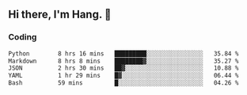 ## Hi there, I'm Hang. 👋

### Coding

<!--START_SECTION:waka-->

```txt
Python        8 hrs 16 mins   █████████░░░░░░░░░░░░░░░░   35.84 %
Markdown      8 hrs 8 mins    ████████▓░░░░░░░░░░░░░░░░   35.27 %
JSON          2 hrs 30 mins   ██▓░░░░░░░░░░░░░░░░░░░░░░   10.88 %
YAML          1 hr 29 mins    █▓░░░░░░░░░░░░░░░░░░░░░░░   06.44 %
Bash          59 mins         █░░░░░░░░░░░░░░░░░░░░░░░░   04.26 %
```

<!--END_SECTION:waka-->
